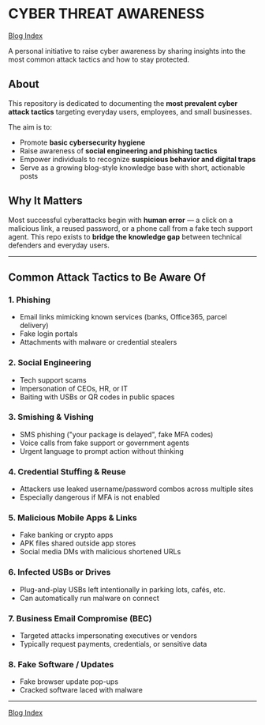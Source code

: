 # CYBER THREAT AWARENESS
[Blog Index](./index.md)

A personal initiative to raise cyber awareness by sharing insights into the most common attack tactics and how to stay protected.

## About

This repository is dedicated to documenting the **most prevalent cyber attack tactics** targeting everyday users, employees, and small businesses.

The aim is to:
- Promote **basic cybersecurity hygiene**
- Raise awareness of **social engineering and phishing tactics**
- Empower individuals to recognize **suspicious behavior and digital traps**
- Serve as a growing blog-style knowledge base with short, actionable posts

## Why It Matters

Most successful cyberattacks begin with **human error** — a click on a malicious link, a reused password, or a phone call from a fake tech support agent. This repo exists to **bridge the knowledge gap** between technical defenders and everyday users.

---

## Common Attack Tactics to Be Aware Of

### 1. Phishing
- Email links mimicking known services (banks, Office365, parcel delivery)
- Fake login portals
- Attachments with malware or credential stealers

### 2. Social Engineering
- Tech support scams
- Impersonation of CEOs, HR, or IT
- Baiting with USBs or QR codes in public spaces

### 3. Smishing & Vishing
- SMS phishing ("your package is delayed", fake MFA codes)
- Voice calls from fake support or government agents
- Urgent language to prompt action without thinking

### 4. Credential Stuffing & Reuse
- Attackers use leaked username/password combos across multiple sites
- Especially dangerous if MFA is not enabled

### 5. Malicious Mobile Apps & Links
- Fake banking or crypto apps
- APK files shared outside app stores
- Social media DMs with malicious shortened URLs

### 6. Infected USBs or Drives
- Plug-and-play USBs left intentionally in parking lots, cafés, etc.
- Can automatically run malware on connect

### 7. Business Email Compromise (BEC)
- Targeted attacks impersonating executives or vendors
- Typically request payments, credentials, or sensitive data

### 8. Fake Software / Updates
- Fake browser update pop-ups
- Cracked software laced with malware

---

[Blog Index](./index.md)
